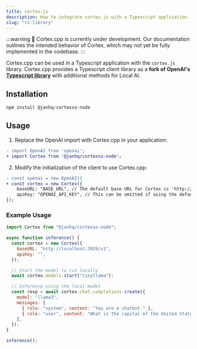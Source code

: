 ```yaml
---
title: cortex.js
description: How to integrate cortex.js with a Typescript application.
slug: "ts-library"
---
```


:::warning
🚧 Cortex.cpp is currently under development. Our documentation outlines the intended behavior of Cortex, which may not yet be fully implemented in the codebase.
:::

Cortex.cpp can be used in a Typescript application with the `cortex.js` library. Cortex.cpp provides a Typescript client library as a **fork of OpenAI's [Typescript library](https://github.com/openai/openai-node)** with additional methods for Local AI.

## Installation

```ts
npm install @janhq/cortexso-node
```

## Usage

1. Replace the OpenAI import with Cortex.cpp in your application:

```diff
- import OpenAI from 'openai';
+ import Cortex from '@janhq/cortexso-node';
```

2. Modify the initialization of the client to use Cortex.cpp:

```diff
- const openai = new OpenAI({
+ const cortex = new Cortex({
    baseURL: "BASE_URL", // The default base URL for Cortex is 'http://localhost:3928'
    apiKey: "OPENAI_API_KEY", // This can be omitted if using the default
});

```

### Example Usage

```js
import Cortex from "@janhq/cortexso-node";

async function inference() {
  const cortex = new Cortex({
    baseURL: "http://localhost:3928/v1",
    apiKey: "",
  });

  // Start the model to run locally
  await cortex.models.start("tinyllama");

  // Inference using the local model
  const resp = await cortex.chat.completions.create({
    model: "llama3",
    messages: [
      { role: "system", content: "You are a chatbot." },
      { role: "user", content: "What is the capital of the United States?" },
    ],
  });
}

inference();
```
